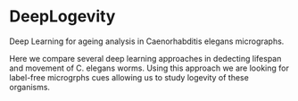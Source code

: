 # DeepLogevity
Deep Learning for ageing analysis in Caenorhabditis elegans micrographs.

Here we compare several deep learning approaches in dedecting lifespan and movement of C. elegans worms. Using this approach we are looking for label-free microgrphs cues allowing us to study logevity of these organisms.
